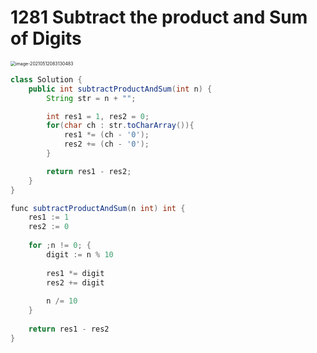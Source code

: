 

# 1281 Subtract the product and Sum of Digits

<img src="1201-1300.assets/image-20210512083130483.png" alt="image-20210512083130483" style="zoom:50%;" />

```java
class Solution {
    public int subtractProductAndSum(int n) {
        String str = n + "";

        int res1 = 1, res2 = 0;
        for(char ch : str.toCharArray()){
            res1 *= (ch - '0');
            res2 += (ch - '0');
        }

        return res1 - res2;
    }
}

func subtractProductAndSum(n int) int {
	res1 := 1
	res2 := 0
	
	for ;n != 0; {
		digit := n % 10
		
		res1 *= digit
		res2 += digit
		
		n /= 10
	}
	
	return res1 - res2
}

```

